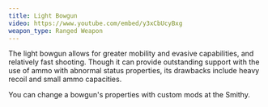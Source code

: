 ```yaml
---
title: Light Bowgun
video: https://www.youtube.com/embed/y3xCbUcyBxg
weapon_type: Ranged Weapon
---
```


The light bowgun allows for greater mobility and evasive capabilities, and relatively fast shooting. Though it can provide outstanding support with the use of ammo with abnormal status properties, its drawbacks include heavy recoil and small ammo capacities.

You can change a bowgun's properties with custom mods at the Smithy.
